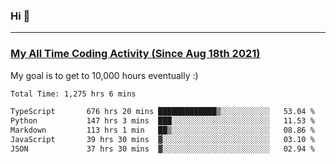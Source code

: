 ### Hi 🙂

---

### <a href="https://wakatime.com/@Eroxl">My All Time Coding Activity (Since Aug 18th 2021)</a>
My goal is to get to 10,000 hours eventually :)
<!--START_SECTION:waka-->

```txt
Total Time: 1,275 hrs 6 mins

TypeScript       676 hrs 20 mins █████████████▒░░░░░░░░░░░   53.04 %
Python           147 hrs 3 mins  ███░░░░░░░░░░░░░░░░░░░░░░   11.53 %
Markdown         113 hrs 1 min   ██▒░░░░░░░░░░░░░░░░░░░░░░   08.86 %
JavaScript       39 hrs 30 mins  ▓░░░░░░░░░░░░░░░░░░░░░░░░   03.10 %
JSON             37 hrs 30 mins  ▓░░░░░░░░░░░░░░░░░░░░░░░░   02.94 %
```

<!--END_SECTION:waka-->
